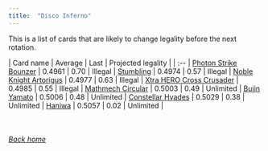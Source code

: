 ```yaml
---
title:  "Disco Inferno"
---
```


This is a list of cards that are likely to change legality before the next rotation.

| Card name | Average | Last | Projected legality |
| :-- |
[Photon Strike Bounzer](https://db.ygoprodeck.com/card/?search=Photon%20Strike%20Bounzer) | 0.4961 | 0.70 | Illegal |
[Stumbling](https://db.ygoprodeck.com/card/?search=Stumbling) | 0.4974 | 0.57 | Illegal |
[Noble Knight Artorigus](https://db.ygoprodeck.com/card/?search=Noble%20Knight%20Artorigus) | 0.4977 | 0.63 | Illegal |
[Xtra HERO Cross Crusader](https://db.ygoprodeck.com/card/?search=Xtra%20HERO%20Cross%20Crusader) | 0.4985 | 0.55 | Illegal |
[Mathmech Circular](https://db.ygoprodeck.com/card/?search=Mathmech%20Circular) | 0.5003 | 0.49 | Unlimited |
[Bujin Yamato](https://db.ygoprodeck.com/card/?search=Bujin%20Yamato) | 0.5006 | 0.48 | Unlimited |
[Constellar Hyades](https://db.ygoprodeck.com/card/?search=Constellar%20Hyades) | 0.5029 | 0.38 | Unlimited |
[Haniwa](https://db.ygoprodeck.com/card/?search=Haniwa) | 0.5057 | 0.02 | Unlimited |

<br>

###### [Back home](index)
